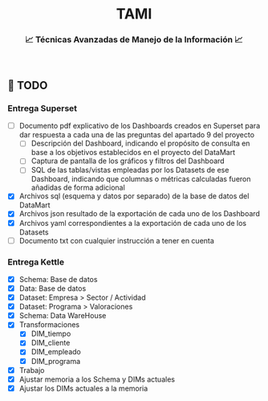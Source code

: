 <div align="center">
    <h1>TAMI</h1>
    <h3>📈 Técnicas Avanzadas de Manejo de la Información 📈</h3>
    <br/>
</div>

## 📝 TODO

### Entrega Superset

- [ ] Documento pdf explicativo de los Dashboards creados en Superset para dar respuesta a cada una de las preguntas del apartado 9 del proyecto
  - [ ] Descripción del Dashboard, indicando el propósito de consulta en base a los objetivos establecidos en el proyecto del DataMart
  - [ ] Captura de pantalla de los gráficos y filtros del Dashboard
  - [ ] SQL de las tablas/vistas empleadas por los Datasets de ese Dashboard, indicando que columnas o métricas calculadas fueron añadidas de forma adicional
- [x] Archivos sql (esquema y datos por separado) de la base de datos del DataMart
- [x] Archivos json resultado de la exportación de cada uno de los Dashboard
- [x] Archivos yaml correspondientes a la exportación de cada uno de los Datasets
- [ ] Documento txt con cualquier instrucción a tener en cuenta

### Entrega Kettle

- [x] Schema: Base de datos
- [x] Data: Base de datos
- [x] Dataset: Empresa > Sector / Actividad
- [x] Dataset: Programa > Valoraciones
- [x] Schema: Data WareHouse
- [x] Transformaciones
  - [x] DIM_tiempo
  - [x] DIM_cliente
  - [x] DIM_empleado
  - [x] DIM_programa
- [x] Trabajo
- [x] Ajustar memoria a los Schema y DIMs actuales
- [x] Ajustar los DIMs actuales a la memoria
